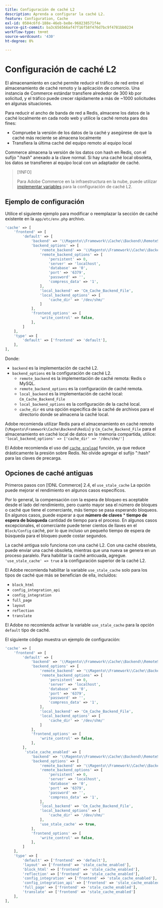```yaml
---
title: Configuración de caché L2
description: Aprenda a configurar la caché L2.
feature: Configuration, Cache
exl-id: 0504c6fd-188e-46eb-be8e-968238571f4e
source-git-commit: ba3c656566af47f16f58f476d7bc9f4781bb0234
workflow-type: tm+mt
source-wordcount: '430'
ht-degree: 0%

---
```


# Configuración de caché L2

El almacenamiento en caché permite reducir el tráfico de red entre el almacenamiento de caché remoto y la aplicación de comercio. Una instancia de Commerce estándar transfiere alrededor de 300 kb por solicitud, y el tráfico puede crecer rápidamente a más de ~1000 solicitudes en algunas situaciones.

Para reducir el ancho de banda de red a Redis, almacene los datos de la caché localmente en cada nodo web y utilice la caché remota para dos fines:

- Compruebe la versión de los datos de la caché y asegúrese de que la caché más reciente se almacena localmente
- Transfiera la última caché del equipo remoto al equipo local

Commerce almacena la versión de los datos con hash en Redis, con el sufijo &quot;:hash&quot; anexado a la clave normal. Si hay una caché local obsoleta, los datos se transfieren al equipo local con un adaptador de caché.

>[!INFO]
>
>Para Adobe Commerce en la infraestructura en la nube, puede utilizar [implementar variables](https://experienceleague.adobe.com/docs/commerce-cloud-service/user-guide/configure/env/stage/variables-deploy.html#redis_backend) para la configuración de caché L2.

## Ejemplo de configuración

Utilice el siguiente ejemplo para modificar o reemplazar la sección de caché existente en la `app/etc/env.php` archivo.

```php
'cache' => [
    'frontend' => [
        'default' => [
            'backend' => '\\Magento\\Framework\\Cache\\Backend\\RemoteSynchronizedCache',
            'backend_options' => [
                'remote_backend' => '\\Magento\\Framework\\Cache\\Backend\\Redis',
                'remote_backend_options' => [
                    'persistent' => 0,
                    'server' => 'localhost',
                    'database' => '0',
                    'port' => '6379',
                    'password' => '',
                    'compress_data' => '1',
                ],
                'local_backend' => 'Cm_Cache_Backend_File',
                'local_backend_options' => [
                    'cache_dir' => '/dev/shm/'
                ]
            ],
            'frontend_options' => [
                'write_control' => false,
            ],
        ]
    ],
    'type' => [
        'default' => ['frontend' => 'default'],
    ],
],
```

Donde:

- `backend` es la implementación de caché L2.
- `backend_options` es la configuración de caché L2.
   - `remote_backend` es la implementación de caché remota: Redis o MySQL.
   - `remote_backend_options` es la configuración de caché remota.
   - `local_backend` es la implementación de caché local: `Cm_Cache_Backend_File`
   - `local_backend_options` es la configuración de la caché local.
   - `cache_dir` es una opción específica de la caché de archivos para el directorio donde se almacena la caché local.

Adobe recomienda utilizar Redis para el almacenamiento en caché remoto (`\Magento\Framework\Cache\Backend\Redis`) y `Cm_Cache_Backend_File` para el almacenamiento en caché local de datos en la memoria compartida, utilice: `'local_backend_options' => ['cache_dir' => '/dev/shm/']`

El Adobe recomienda el uso del [`cache preload`](redis-pg-cache.md#redis-preload-feature) función, ya que reduce drásticamente la presión sobre Redis. No olvide agregar el sufijo &quot;:hash&quot; para las claves de precarga.

## Opciones de caché antiguas

Primeros pasos con [!DNL Commerce] 2.4, el `use_stale_cache` La opción puede mejorar el rendimiento en algunos casos específicos.

Por lo general, la compensación con la espera de bloqueo es aceptable desde el lado del rendimiento, pero cuanto mayor sea el número de bloques o caché que tiene el comerciante, más tiempo se pasa esperando bloqueos. En algunos casos, puede esperar a que **número de claves** \* **tiempo de espera de búsqueda** cantidad de tiempo para el proceso. En algunos casos excepcionales, el comerciante puede tener cientos de llaves en el `Block/Config` caché, por lo que incluso un pequeño tiempo de espera de búsqueda para el bloqueo puede costar segundos.

La caché antigua solo funciona con una caché L2. Con una caché obsoleta, puede enviar una caché obsoleta, mientras que una nueva se genera en un proceso paralelo. Para habilitar la caché anticuada, agregue. `'use_stale_cache' => true` a la configuración superior de la caché L2.

El Adobe recomienda habilitar la variable `use_stale_cache` solo para los tipos de caché que más se benefician de ella, incluidos:

- `block_html`
- `config_integration_api`
- `config_integration`
- `full_page`
- `layout`
- `reflection`
- `translate`

El Adobe no recomienda activar la variable `use_stale_cache` para la opción `default` tipo de caché.

El siguiente código muestra un ejemplo de configuración:

```php
'cache' => [
    'frontend' => [
        'default' => [
            'backend' => '\\Magento\\Framework\\Cache\\Backend\\RemoteSynchronizedCache',
            'backend_options' => [
                'remote_backend' => '\\Magento\\Framework\\Cache\\Backend\\Redis',
                'remote_backend_options' => [
                    'persistent' => 0,
                    'server' => 'localhost',
                    'database' => '0',
                    'port' => '6379',
                    'password' => '',
                    'compress_data' => '1',
                ],
                'local_backend' => 'Cm_Cache_Backend_File',
                'local_backend_options' => [
                    'cache_dir' => '/dev/shm/'
                ]
            ],
            'frontend_options' => [
                'write_control' => false,
            ],
        ],
         'stale_cache_enabled' => [
            'backend' => '\\Magento\\Framework\\Cache\\Backend\\RemoteSynchronizedCache',
            'backend_options' => [
                'remote_backend' => '\\Magento\\Framework\\Cache\\Backend\\Redis',
                'remote_backend_options' => [
                    'persistent' => 0,
                    'server' => 'localhost',
                    'database' => '0',
                    'port' => '6379',
                    'password' => '',
                    'compress_data' => '1',
                ],
                'local_backend' => 'Cm_Cache_Backend_File',
                'local_backend_options' => [
                    'cache_dir' => '/dev/shm/'
                ],
                'use_stale_cache' => true,
            ],
            'frontend_options' => [
                'write_control' => false,
            ],
        ]
    ],
    'type' => [
        'default' => ['frontend' => 'default'],
        'layout' => ['frontend' => 'stale_cache_enabled'],
        'block_html' => ['frontend' => 'stale_cache_enabled'],
        'reflection' => ['frontend' => 'stale_cache_enabled'],
        'config_integration' => ['frontend' => 'stale_cache_enabled'],
        'config_integration_api' => ['frontend' => 'stale_cache_enabled'],
        'full_page' => ['frontend' => 'stale_cache_enabled'],
        'translate' => ['frontend' => 'stale_cache_enabled']
    ],
],
```
